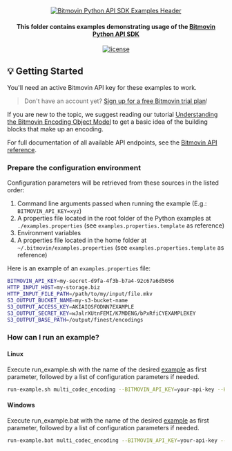 <p align="center">
  <a href="https://www.bitmovin.com">
      <img alt="Bitmovin Python API SDK Examples Header" src="https://cdn.bitmovin.com/frontend/encoding/openapi-clients/readme-headers/ReadmeHeader_PythonExamples.png" >
    </a>
  <h4 align="center">This folder contains examples demonstrating usage of the <a href="https://github.com/bitmovin/bitmovin-api-sdk-python" target="_blank">Bitmovin Python API SDK</a></h4>

  <p align="center">
    <a href="../LICENSE"><img src="https://img.shields.io/badge/license-MIT-yellow.svg" alt="license"></img></a>
  </p>
</p>

## 💡 Getting Started

You'll need an active Bitmovin API key for these examples to work.

> Don't have an account yet? [Sign up for a free Bitmovin trial plan](https://dashboard.bitmovin.com/signup)!

If you are new to the topic, we suggest reading our tutorial [Understanding the Bitmovin Encoding Object Model](https://bitmovin.com/docs/encoding/tutorials/understanding-the-bitmovin-encoding-object-model) to get a basic idea of the building blocks that make up an encoding.

For full documentation of all available API endpoints, see the [Bitmovin API reference](https://bitmovin.com/docs/encoding/api-reference).

### Prepare the configuration environment

Configuration parameters will be retrieved from these sources in the listed order:

1. Command line arguments passed when running the example (E.g.: `BITMOVIN_API_KEY=xyz`)
2. A properties file located in the root folder of the Python examples at `./examples.properties` (see `examples.properties.template` as reference)
3. Environment variables
4. A properties file located in the home folder at `~/.bitmovin/examples.properties` (see `examples.properties.template` as reference)

Here is an example of an `examples.properties` file:

```bash
BITMOVIN_API_KEY=my-secret-d9fa-4f3b-b7a4-92c67a6d5056
HTTP_INPUT_HOST=my-storage.biz
HTTP_INPUT_FILE_PATH=/path/to/my/input/file.mkv
S3_OUTPUT_BUCKET_NAME=my-s3-bucket-name
S3_OUTPUT_ACCESS_KEY=AKIAIOSFODNN7EXAMPLE
S3_OUTPUT_SECRET_KEY=wJalrXUtnFEMI/K7MDENG/bPxRfiCYEXAMPLEKEY
S3_OUTPUT_BASE_PATH=/output/finest/encodings
```

### How can I run an example?

#### Linux

Execute run_example.sh with the name of the desired [example](src) as first parameter, followed by a list of configuration parameters if needed.

```bash
run-example.sh multi_codec_encoding --BITMOVIN_API_KEY=your-api-key --HTTP_INPUT_HOST=my-storage.biz
```

#### Windows

Execute run_example.bat with the name of the desired [example](src) as first parameter, followed by a list of configuration parameters if needed.

```bash
run-example.bat multi_codec_encoding --BITMOVIN_API_KEY=your-api-key --HTTP_INPUT_HOST=my-storage.biz
```

